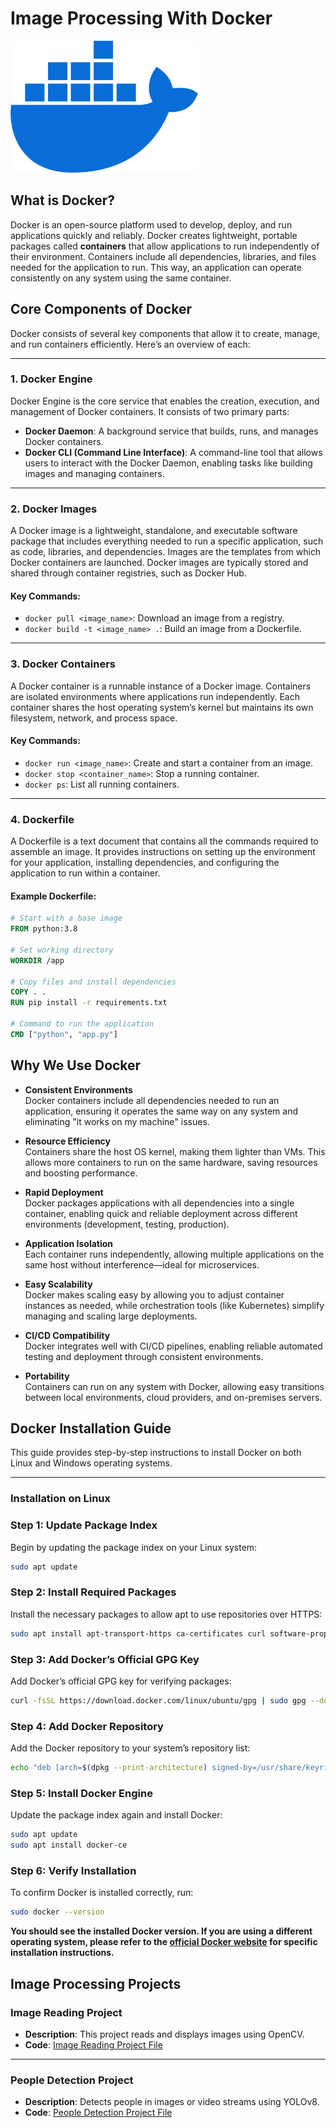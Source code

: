 # Image Processing With Docker
<img src="docker_image.webp" alt="Docker Image" width="300">

## What is Docker?

Docker is an open-source platform used to develop, deploy, and run applications quickly and reliably. Docker creates lightweight, portable packages called **containers** that allow applications to run independently of their environment. Containers include all dependencies, libraries, and files needed for the application to run. This way, an application can operate consistently on any system using the same container.

## Core Components of Docker

Docker consists of several key components that allow it to create, manage, and run containers efficiently. Here’s an overview of each:

---

### 1. Docker Engine
Docker Engine is the core service that enables the creation, execution, and management of Docker containers. It consists of two primary parts:
   - **Docker Daemon**: A background service that builds, runs, and manages Docker containers.
   - **Docker CLI (Command Line Interface)**: A command-line tool that allows users to interact with the Docker Daemon, enabling tasks like building images and managing containers.

---

### 2. Docker Images
A Docker image is a lightweight, standalone, and executable software package that includes everything needed to run a specific application, such as code, libraries, and dependencies. Images are the templates from which Docker containers are launched. Docker images are typically stored and shared through container registries, such as Docker Hub.

#### Key Commands:
   - `docker pull <image_name>`: Download an image from a registry.
   - `docker build -t <image_name> .`: Build an image from a Dockerfile.

---

### 3. Docker Containers
A Docker container is a runnable instance of a Docker image. Containers are isolated environments where applications run independently. Each container shares the host operating system’s kernel but maintains its own filesystem, network, and process space.

#### Key Commands:
   - `docker run <image_name>`: Create and start a container from an image.
   - `docker stop <container_name>`: Stop a running container.
   - `docker ps`: List all running containers.

---

### 4. Dockerfile
A Dockerfile is a text document that contains all the commands required to assemble an image. It provides instructions on setting up the environment for your application, installing dependencies, and configuring the application to run within a container.

#### Example Dockerfile:
```dockerfile
# Start with a base image
FROM python:3.8

# Set working directory
WORKDIR /app

# Copy files and install dependencies
COPY . .
RUN pip install -r requirements.txt

# Command to run the application
CMD ["python", "app.py"]

```

## Why We Use Docker

- **Consistent Environments**  
  Docker containers include all dependencies needed to run an application, ensuring it operates the same way on any system and eliminating "it works on my machine" issues.

- **Resource Efficiency**  
  Containers share the host OS kernel, making them lighter than VMs. This allows more containers to run on the same hardware, saving resources and boosting performance.

- **Rapid Deployment**  
  Docker packages applications with all dependencies into a single container, enabling quick and reliable deployment across different environments (development, testing, production).

- **Application Isolation**  
  Each container runs independently, allowing multiple applications on the same host without interference—ideal for microservices.

- **Easy Scalability**  
  Docker makes scaling easy by allowing you to adjust container instances as needed, while orchestration tools (like Kubernetes) simplify managing and scaling large deployments.

- **CI/CD Compatibility**  
  Docker integrates well with CI/CD pipelines, enabling reliable automated testing and deployment through consistent environments.

- **Portability**  
  Containers can run on any system with Docker, allowing easy transitions between local environments, cloud providers, and on-premises servers.

## Docker Installation Guide

This guide provides step-by-step instructions to install Docker on both Linux and Windows operating systems.

---

### Installation on Linux

### Step 1: Update Package Index
Begin by updating the package index on your Linux system:

```bash
sudo apt update
```

### Step 2: Install Required Packages
Install the necessary packages to allow apt to use repositories over HTTPS:
```bash
sudo apt install apt-transport-https ca-certificates curl software-properties-common
```
### Step 3: Add Docker’s Official GPG Key
Add Docker’s official GPG key for verifying packages:
```bash
curl -fsSL https://download.docker.com/linux/ubuntu/gpg | sudo gpg --dearmor -o /usr/share/keyrings/docker-archive-keyring.gpg
```

### Step 4: Add Docker Repository
Add the Docker repository to your system’s repository list:
```bash
echo "deb [arch=$(dpkg --print-architecture) signed-by=/usr/share/keyrings/docker-archive-keyring.gpg] https://download.docker.com/linux/ubuntu $(lsb_release -cs) stable" | sudo tee /etc/apt/sources.list.d/docker.list > /dev/null
```

### Step 5: Install Docker Engine
Update the package index again and install Docker:
```bash
sudo apt update
sudo apt install docker-ce
```

### Step 6: Verify Installation
To confirm Docker is installed correctly, run:
```bash
sudo docker --version
```
**You should see the installed Docker version. If you are using a different operating system, please refer to the [official Docker website](https://docs.docker.com/get-started/get-docker/) for specific installation instructions.**

## Image Processing Projects

### Image Reading Project
- **Description**: This project reads and displays images using OpenCV.
- **Code**: [Image Reading Project File](Image_Reading)

---

### People Detection Project
- **Description**: Detects people in images or video streams using YOLOv8.
- **Code**: [People Detection Project File](People_Detection)
